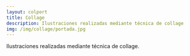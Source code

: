 ```yaml
---
layout: colport
title: Collage
description: Ilustraciones realizadas mediante técnica de collage
img: /img/collage/portada.jpg
---
```


Ilustraciones realizadas mediante técnica de collage.

<div class="section group">
        <div class="col span_1_of_12">	</div>
        <div class="col span_10_of_12">
	  <img class="image_enlarge" src="{{ site.baseurl }}/img/collage/mundo_luna.jpg" alt=""/>
	</div>
</div>
